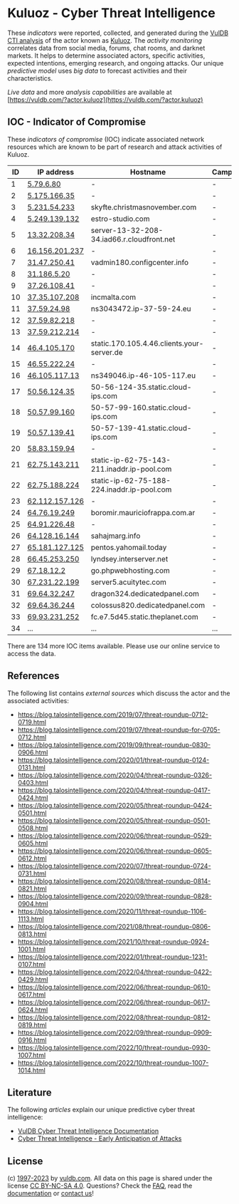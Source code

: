 # Kuluoz - Cyber Threat Intelligence

These _indicators_ were reported, collected, and generated during the [VulDB CTI analysis](https://vuldb.com/?kb.cti) of the actor known as [Kuluoz](https://vuldb.com/?actor.kuluoz). The _activity monitoring_ correlates data from social media, forums, chat rooms, and darknet markets. It helps to determine associated actors, specific activities, expected intentions, emerging research, and ongoing attacks. Our unique _predictive model_ uses _big data_ to forecast activities and their characteristics.

_Live data_ and more _analysis capabilities_ are available at [https://vuldb.com/?actor.kuluoz](https://vuldb.com/?actor.kuluoz)

## IOC - Indicator of Compromise

These _indicators of compromise_ (IOC) indicate associated network resources which are known to be part of research and attack activities of Kuluoz.

ID | IP address | Hostname | Campaign | Confidence
-- | ---------- | -------- | -------- | ----------
1 | [5.79.6.80](https://vuldb.com/?ip.5.79.6.80) | - | - | High
2 | [5.175.166.35](https://vuldb.com/?ip.5.175.166.35) | - | - | High
3 | [5.231.54.233](https://vuldb.com/?ip.5.231.54.233) | skyfte.christmasnovember.com | - | High
4 | [5.249.139.132](https://vuldb.com/?ip.5.249.139.132) | estro-studio.com | - | High
5 | [13.32.208.34](https://vuldb.com/?ip.13.32.208.34) | server-13-32-208-34.iad66.r.cloudfront.net | - | High
6 | [16.156.201.237](https://vuldb.com/?ip.16.156.201.237) | - | - | High
7 | [31.47.250.41](https://vuldb.com/?ip.31.47.250.41) | vadmin180.configcenter.info | - | High
8 | [31.186.5.20](https://vuldb.com/?ip.31.186.5.20) | - | - | High
9 | [37.26.108.41](https://vuldb.com/?ip.37.26.108.41) | - | - | High
10 | [37.35.107.208](https://vuldb.com/?ip.37.35.107.208) | incmalta.com | - | High
11 | [37.59.24.98](https://vuldb.com/?ip.37.59.24.98) | ns3043472.ip-37-59-24.eu | - | High
12 | [37.59.82.218](https://vuldb.com/?ip.37.59.82.218) | - | - | High
13 | [37.59.212.214](https://vuldb.com/?ip.37.59.212.214) | - | - | High
14 | [46.4.105.170](https://vuldb.com/?ip.46.4.105.170) | static.170.105.4.46.clients.your-server.de | - | High
15 | [46.55.222.24](https://vuldb.com/?ip.46.55.222.24) | - | - | High
16 | [46.105.117.13](https://vuldb.com/?ip.46.105.117.13) | ns349046.ip-46-105-117.eu | - | High
17 | [50.56.124.35](https://vuldb.com/?ip.50.56.124.35) | 50-56-124-35.static.cloud-ips.com | - | High
18 | [50.57.99.160](https://vuldb.com/?ip.50.57.99.160) | 50-57-99-160.static.cloud-ips.com | - | High
19 | [50.57.139.41](https://vuldb.com/?ip.50.57.139.41) | 50-57-139-41.static.cloud-ips.com | - | High
20 | [58.83.159.94](https://vuldb.com/?ip.58.83.159.94) | - | - | High
21 | [62.75.143.211](https://vuldb.com/?ip.62.75.143.211) | static-ip-62-75-143-211.inaddr.ip-pool.com | - | High
22 | [62.75.188.224](https://vuldb.com/?ip.62.75.188.224) | static-ip-62-75-188-224.inaddr.ip-pool.com | - | High
23 | [62.112.157.126](https://vuldb.com/?ip.62.112.157.126) | - | - | High
24 | [64.76.19.249](https://vuldb.com/?ip.64.76.19.249) | boromir.mauriciofrappa.com.ar | - | High
25 | [64.91.226.48](https://vuldb.com/?ip.64.91.226.48) | - | - | High
26 | [64.128.16.144](https://vuldb.com/?ip.64.128.16.144) | sahajmarg.info | - | High
27 | [65.181.127.125](https://vuldb.com/?ip.65.181.127.125) | pentos.yahomail.today | - | High
28 | [66.45.253.250](https://vuldb.com/?ip.66.45.253.250) | lyndsey.interserver.net | - | High
29 | [67.18.12.2](https://vuldb.com/?ip.67.18.12.2) | go.phpwebhosting.com | - | High
30 | [67.231.22.199](https://vuldb.com/?ip.67.231.22.199) | server5.acuitytec.com | - | High
31 | [69.64.32.247](https://vuldb.com/?ip.69.64.32.247) | dragon324.dedicatedpanel.com | - | High
32 | [69.64.36.244](https://vuldb.com/?ip.69.64.36.244) | colossus820.dedicatedpanel.com | - | High
33 | [69.93.231.252](https://vuldb.com/?ip.69.93.231.252) | fc.e7.5d45.static.theplanet.com | - | High
34 | ... | ... | ... | ...

There are 134 more IOC items available. Please use our online service to access the data.

## References

The following list contains _external sources_ which discuss the actor and the associated activities:

* https://blog.talosintelligence.com/2019/07/threat-roundup-0712-0719.html
* https://blog.talosintelligence.com/2019/07/threat-roundup-for-0705-0712.html
* https://blog.talosintelligence.com/2019/09/threat-roundup-0830-0906.html
* https://blog.talosintelligence.com/2020/01/threat-roundup-0124-0131.html
* https://blog.talosintelligence.com/2020/04/threat-roundup-0326-0403.html
* https://blog.talosintelligence.com/2020/04/threat-roundup-0417-0424.html
* https://blog.talosintelligence.com/2020/05/threat-roundup-0424-0501.html
* https://blog.talosintelligence.com/2020/05/threat-roundup-0501-0508.html
* https://blog.talosintelligence.com/2020/06/threat-roundup-0529-0605.html
* https://blog.talosintelligence.com/2020/06/threat-roundup-0605-0612.html
* https://blog.talosintelligence.com/2020/07/threat-roundup-0724-0731.html
* https://blog.talosintelligence.com/2020/08/threat-roundup-0814-0821.html
* https://blog.talosintelligence.com/2020/09/threat-roundup-0828-0904.html
* https://blog.talosintelligence.com/2020/11/threat-roundup-1106-1113.html
* https://blog.talosintelligence.com/2021/08/threat-roundup-0806-0813.html
* https://blog.talosintelligence.com/2021/10/threat-roundup-0924-1001.html
* https://blog.talosintelligence.com/2022/01/threat-roundup-1231-0107.html
* https://blog.talosintelligence.com/2022/04/threat-roundup-0422-0429.html
* https://blog.talosintelligence.com/2022/06/threat-roundup-0610-0617.html
* https://blog.talosintelligence.com/2022/06/threat-roundup-0617-0624.html
* https://blog.talosintelligence.com/2022/08/threat-roundup-0812-0819.html
* https://blog.talosintelligence.com/2022/09/threat-roundup-0909-0916.html
* https://blog.talosintelligence.com/2022/10/threat-roundup-0930-1007.html
* https://blog.talosintelligence.com/2022/10/threat-roundup-1007-1014.html

## Literature

The following _articles_ explain our unique predictive cyber threat intelligence:

* [VulDB Cyber Threat Intelligence Documentation](https://vuldb.com/?kb.cti)
* [Cyber Threat Intelligence - Early Anticipation of Attacks](https://www.scip.ch/en/?labs.20201022)

## License

(c) [1997-2023](https://vuldb.com/?kb.changelog) by [vuldb.com](https://vuldb.com/?kb.about). All data on this page is shared under the license [CC BY-NC-SA 4.0](https://creativecommons.org/licenses/by-nc-sa/4.0/). Questions? Check the [FAQ](https://vuldb.com/?kb.faq), read the [documentation](https://vuldb.com/?kb) or [contact us](https://vuldb.com/?contact)!
